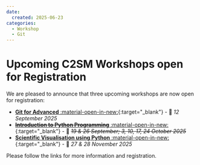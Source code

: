 ```yaml
---
date:
  created: 2025-06-23
categories:
  - Workshop
  - Git
---
```


# Upcoming C2SM Workshops open for Registration

We are pleased to announce that three upcoming workshops are now open for registration:

- [**Git for Advanced** :material-open-in-new:](https://c2sm.ethz.ch/education/technical-training/c2sm-git-advanced-workshop-2025.html){:target="_blank"} - :calendar: *12 September 2025*
- [**<s>Introduction to Python Programming</s>** :material-open-in-new:](https://c2sm.ethz.ch/education/technical-training/introduction-to-python-2025.html){:target="_blank"} - :calendar: <s>*19 & 26 September; 3, 10, 17, 24 October 2025*</s>
- [**Scientific Visualisation using Python** :material-open-in-new:](https://c2sm.ethz.ch/education/technical-training/python-visualisation-2025.html){:target="_blank"} - :calendar: *27 & 28 November 2025*

Please follow the links for more information and registration.